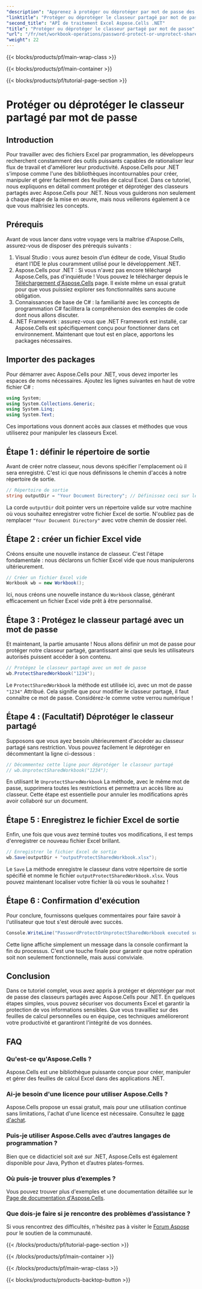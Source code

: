 ```yaml
---
"description": "Apprenez à protéger ou déprotéger par mot de passe des classeurs Excel partagés avec Aspose.Cells pour .NET grâce à ce guide étape par étape. Améliorez la sécurité de vos documents."
"linktitle": "Protéger ou déprotéger le classeur partagé par mot de passe"
"second_title": "API de traitement Excel Aspose.Cells .NET"
"title": "Protéger ou déprotéger le classeur partagé par mot de passe"
"url": "/fr/net/workbook-operations/password-protect-or-unprotect-shared-workbook/"
"weight": 22
---
```


{{< blocks/products/pf/main-wrap-class >}}

{{< blocks/products/pf/main-container >}}

{{< blocks/products/pf/tutorial-page-section >}}

# Protéger ou déprotéger le classeur partagé par mot de passe

## Introduction
Pour travailler avec des fichiers Excel par programmation, les développeurs recherchent constamment des outils puissants capables de rationaliser leur flux de travail et d'améliorer leur productivité. Aspose.Cells pour .NET s'impose comme l'une des bibliothèques incontournables pour créer, manipuler et gérer facilement des feuilles de calcul Excel. Dans ce tutoriel, nous expliquons en détail comment protéger et déprotéger des classeurs partagés avec Aspose.Cells pour .NET. Nous vous guiderons non seulement à chaque étape de la mise en œuvre, mais nous veillerons également à ce que vous maîtrisiez les concepts.
## Prérequis
Avant de vous lancer dans votre voyage vers la maîtrise d'Aspose.Cells, assurez-vous de disposer des prérequis suivants :
1. Visual Studio : vous aurez besoin d’un éditeur de code, Visual Studio étant l’IDE le plus couramment utilisé pour le développement .NET.
2. Aspose.Cells pour .NET : Si vous n'avez pas encore téléchargé Aspose.Cells, pas d'inquiétude ! Vous pouvez le télécharger depuis le [Téléchargement d'Aspose.Cells](https://releases.aspose.com/cells/net/) page. Il existe même un essai gratuit pour que vous puissiez explorer ses fonctionnalités sans aucune obligation.
3. Connaissances de base de C# : la familiarité avec les concepts de programmation C# facilitera la compréhension des exemples de code dont nous allons discuter.
4. .NET Framework : assurez-vous que .NET Framework est installé, car Aspose.Cells est spécifiquement conçu pour fonctionner dans cet environnement.
Maintenant que tout est en place, apportons les packages nécessaires.
## Importer des packages
Pour démarrer avec Aspose.Cells pour .NET, vous devez importer les espaces de noms nécessaires. Ajoutez les lignes suivantes en haut de votre fichier C# :
```csharp
using System;
using System.Collections.Generic;
using System.Linq;
using System.Text;
```
Ces importations vous donnent accès aux classes et méthodes que vous utiliserez pour manipuler les classeurs Excel.
## Étape 1 : définir le répertoire de sortie
Avant de créer notre classeur, nous devons spécifier l'emplacement où il sera enregistré. C'est ici que nous définissons le chemin d'accès à notre répertoire de sortie.
```csharp
// Répertoire de sortie
string outputDir = "Your Document Directory"; // Définissez ceci sur le chemin de sortie souhaité
```
La corde `outputDir` doit pointer vers un répertoire valide sur votre machine où vous souhaitez enregistrer votre fichier Excel de sortie. N'oubliez pas de remplacer `"Your Document Directory"` avec votre chemin de dossier réel.
## Étape 2 : créer un fichier Excel vide
Créons ensuite une nouvelle instance de classeur. C'est l'étape fondamentale : nous déclarons un fichier Excel vide que nous manipulerons ultérieurement. 
```csharp
// Créer un fichier Excel vide
Workbook wb = new Workbook();
```
Ici, nous créons une nouvelle instance du `Workbook` classe, générant efficacement un fichier Excel vide prêt à être personnalisé.
## Étape 3 : Protégez le classeur partagé avec un mot de passe
Et maintenant, la partie amusante ! Nous allons définir un mot de passe pour protéger notre classeur partagé, garantissant ainsi que seuls les utilisateurs autorisés puissent accéder à son contenu.
```csharp
// Protégez le classeur partagé avec un mot de passe
wb.ProtectSharedWorkbook("1234");
```
Le `ProtectSharedWorkbook` la méthode est utilisée ici, avec un mot de passe `"1234"` Attribué. Cela signifie que pour modifier le classeur partagé, il faut connaître ce mot de passe. Considérez-le comme votre verrou numérique !
## Étape 4 : (Facultatif) Déprotéger le classeur partagé
Supposons que vous ayez besoin ultérieurement d'accéder au classeur partagé sans restriction. Vous pouvez facilement le déprotéger en décommentant la ligne ci-dessous :
```csharp
// Décommentez cette ligne pour déprotéger le classeur partagé
// wb.UnprotectSharedWorkbook("1234");
```
En utilisant le `UnprotectSharedWorkbook` La méthode, avec le même mot de passe, supprimera toutes les restrictions et permettra un accès libre au classeur. Cette étape est essentielle pour annuler les modifications après avoir collaboré sur un document.
## Étape 5 : Enregistrez le fichier Excel de sortie
Enfin, une fois que vous avez terminé toutes vos modifications, il est temps d'enregistrer ce nouveau fichier Excel brillant.
```csharp
// Enregistrer le fichier Excel de sortie
wb.Save(outputDir + "outputProtectSharedWorkbook.xlsx");
```
Le `Save` La méthode enregistre le classeur dans votre répertoire de sortie spécifié et nomme le fichier `outputProtectSharedWorkbook.xlsx`. Vous pouvez maintenant localiser votre fichier là où vous le souhaitez !
## Étape 6 : Confirmation d'exécution
Pour conclure, fournissons quelques commentaires pour faire savoir à l'utilisateur que tout s'est déroulé avec succès.
```csharp
Console.WriteLine("PasswordProtectOrUnprotectSharedWorkbook executed successfully.\r\n");
```
Cette ligne affiche simplement un message dans la console confirmant la fin du processus. C'est une touche finale pour garantir que notre opération soit non seulement fonctionnelle, mais aussi conviviale.
## Conclusion
Dans ce tutoriel complet, vous avez appris à protéger et déprotéger par mot de passe des classeurs partagés avec Aspose.Cells pour .NET. En quelques étapes simples, vous pouvez sécuriser vos documents Excel et garantir la protection de vos informations sensibles. Que vous travailliez sur des feuilles de calcul personnelles ou en équipe, ces techniques amélioreront votre productivité et garantiront l'intégrité de vos données.
## FAQ
### Qu'est-ce qu'Aspose.Cells ?
Aspose.Cells est une bibliothèque puissante conçue pour créer, manipuler et gérer des feuilles de calcul Excel dans des applications .NET.
### Ai-je besoin d'une licence pour utiliser Aspose.Cells ?
Aspose.Cells propose un essai gratuit, mais pour une utilisation continue sans limitations, l'achat d'une licence est nécessaire. Consultez le [page d'achat](https://purchase.aspose.com/buy).
### Puis-je utiliser Aspose.Cells avec d’autres langages de programmation ?
Bien que ce didacticiel soit axé sur .NET, Aspose.Cells est également disponible pour Java, Python et d’autres plates-formes.
### Où puis-je trouver plus d’exemples ?
Vous pouvez trouver plus d'exemples et une documentation détaillée sur le [Page de documentation d'Aspose.Cells](https://reference.aspose.com/cells/net/).
### Que dois-je faire si je rencontre des problèmes d’assistance ?
Si vous rencontrez des difficultés, n'hésitez pas à visiter le [Forum Aspose](https://forum.aspose.com/c/cells/9) pour le soutien de la communauté.

{{< /blocks/products/pf/tutorial-page-section >}}

{{< /blocks/products/pf/main-container >}}

{{< /blocks/products/pf/main-wrap-class >}}

{{< blocks/products/products-backtop-button >}}